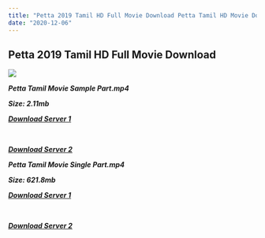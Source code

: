 ```yaml
---
title: "Petta 2019 Tamil HD Full Movie Download Petta Tamil HD Movie Download"
date: "2020-12-06"
---
```


## Petta 2019 Tamil HD Full Movie Download 

![](https://images.moviebuff.com/02b3f739-63d7-4a9a-9793-8f26a10fefd7?w=1000)

**_Petta Tamil Movie Sample Part.mp4_**

**_Size: 2.11mb_**

**_[Download Server 1](http://b8.wetransfer.vip/files/Tamil{525e4ed8fa01f01a9103e1e2d0de788082fff3ddd3718eaf08f87fc8fd9b0ee6}20Movies/Tamil{525e4ed8fa01f01a9103e1e2d0de788082fff3ddd3718eaf08f87fc8fd9b0ee6}202019{525e4ed8fa01f01a9103e1e2d0de788082fff3ddd3718eaf08f87fc8fd9b0ee6}20Movies/Petta{525e4ed8fa01f01a9103e1e2d0de788082fff3ddd3718eaf08f87fc8fd9b0ee6}20(2019)/Petta{525e4ed8fa01f01a9103e1e2d0de788082fff3ddd3718eaf08f87fc8fd9b0ee6}20(2019){525e4ed8fa01f01a9103e1e2d0de788082fff3ddd3718eaf08f87fc8fd9b0ee6}20HDRip/Petta{525e4ed8fa01f01a9103e1e2d0de788082fff3ddd3718eaf08f87fc8fd9b0ee6}20(2019){525e4ed8fa01f01a9103e1e2d0de788082fff3ddd3718eaf08f87fc8fd9b0ee6}20Sample{525e4ed8fa01f01a9103e1e2d0de788082fff3ddd3718eaf08f87fc8fd9b0ee6}20(640x360).mp4)_**

**_[  
](http://b8.wetransfer.vip/files/Tamil{525e4ed8fa01f01a9103e1e2d0de788082fff3ddd3718eaf08f87fc8fd9b0ee6}20Movies/Tamil{525e4ed8fa01f01a9103e1e2d0de788082fff3ddd3718eaf08f87fc8fd9b0ee6}202019{525e4ed8fa01f01a9103e1e2d0de788082fff3ddd3718eaf08f87fc8fd9b0ee6}20Movies/Petta{525e4ed8fa01f01a9103e1e2d0de788082fff3ddd3718eaf08f87fc8fd9b0ee6}20(2019)/Petta{525e4ed8fa01f01a9103e1e2d0de788082fff3ddd3718eaf08f87fc8fd9b0ee6}20(2019){525e4ed8fa01f01a9103e1e2d0de788082fff3ddd3718eaf08f87fc8fd9b0ee6}20HDRip/Petta{525e4ed8fa01f01a9103e1e2d0de788082fff3ddd3718eaf08f87fc8fd9b0ee6}20(2019){525e4ed8fa01f01a9103e1e2d0de788082fff3ddd3718eaf08f87fc8fd9b0ee6}20Sample{525e4ed8fa01f01a9103e1e2d0de788082fff3ddd3718eaf08f87fc8fd9b0ee6}20(640x360).mp4)_**

**_[Download Server 2](http://b8.wetransfer.vip/files/Tamil{525e4ed8fa01f01a9103e1e2d0de788082fff3ddd3718eaf08f87fc8fd9b0ee6}20Movies/Tamil{525e4ed8fa01f01a9103e1e2d0de788082fff3ddd3718eaf08f87fc8fd9b0ee6}202019{525e4ed8fa01f01a9103e1e2d0de788082fff3ddd3718eaf08f87fc8fd9b0ee6}20Movies/Petta{525e4ed8fa01f01a9103e1e2d0de788082fff3ddd3718eaf08f87fc8fd9b0ee6}20(2019)/Petta{525e4ed8fa01f01a9103e1e2d0de788082fff3ddd3718eaf08f87fc8fd9b0ee6}20(2019){525e4ed8fa01f01a9103e1e2d0de788082fff3ddd3718eaf08f87fc8fd9b0ee6}20HDRip/Petta{525e4ed8fa01f01a9103e1e2d0de788082fff3ddd3718eaf08f87fc8fd9b0ee6}20(2019){525e4ed8fa01f01a9103e1e2d0de788082fff3ddd3718eaf08f87fc8fd9b0ee6}20Sample{525e4ed8fa01f01a9103e1e2d0de788082fff3ddd3718eaf08f87fc8fd9b0ee6}20(640x360).mp4)_**

**_Petta Tamil Movie Single Part.mp4_**

**_Size: 621.8mb_**

**_[Download Server 1](http://b8.wetransfer.vip/files/Tamil{525e4ed8fa01f01a9103e1e2d0de788082fff3ddd3718eaf08f87fc8fd9b0ee6}20Movies/Tamil{525e4ed8fa01f01a9103e1e2d0de788082fff3ddd3718eaf08f87fc8fd9b0ee6}202019{525e4ed8fa01f01a9103e1e2d0de788082fff3ddd3718eaf08f87fc8fd9b0ee6}20Movies/Petta{525e4ed8fa01f01a9103e1e2d0de788082fff3ddd3718eaf08f87fc8fd9b0ee6}20(2019)/Petta{525e4ed8fa01f01a9103e1e2d0de788082fff3ddd3718eaf08f87fc8fd9b0ee6}20(2019){525e4ed8fa01f01a9103e1e2d0de788082fff3ddd3718eaf08f87fc8fd9b0ee6}20HDRip/Petta{525e4ed8fa01f01a9103e1e2d0de788082fff3ddd3718eaf08f87fc8fd9b0ee6}20(2019){525e4ed8fa01f01a9103e1e2d0de788082fff3ddd3718eaf08f87fc8fd9b0ee6}20Single{525e4ed8fa01f01a9103e1e2d0de788082fff3ddd3718eaf08f87fc8fd9b0ee6}20Part{525e4ed8fa01f01a9103e1e2d0de788082fff3ddd3718eaf08f87fc8fd9b0ee6}20(640x360).mp4)_**

**_[  
](http://b8.wetransfer.vip/files/Tamil{525e4ed8fa01f01a9103e1e2d0de788082fff3ddd3718eaf08f87fc8fd9b0ee6}20Movies/Tamil{525e4ed8fa01f01a9103e1e2d0de788082fff3ddd3718eaf08f87fc8fd9b0ee6}202019{525e4ed8fa01f01a9103e1e2d0de788082fff3ddd3718eaf08f87fc8fd9b0ee6}20Movies/Petta{525e4ed8fa01f01a9103e1e2d0de788082fff3ddd3718eaf08f87fc8fd9b0ee6}20(2019)/Petta{525e4ed8fa01f01a9103e1e2d0de788082fff3ddd3718eaf08f87fc8fd9b0ee6}20(2019){525e4ed8fa01f01a9103e1e2d0de788082fff3ddd3718eaf08f87fc8fd9b0ee6}20HDRip/Petta{525e4ed8fa01f01a9103e1e2d0de788082fff3ddd3718eaf08f87fc8fd9b0ee6}20(2019){525e4ed8fa01f01a9103e1e2d0de788082fff3ddd3718eaf08f87fc8fd9b0ee6}20Single{525e4ed8fa01f01a9103e1e2d0de788082fff3ddd3718eaf08f87fc8fd9b0ee6}20Part{525e4ed8fa01f01a9103e1e2d0de788082fff3ddd3718eaf08f87fc8fd9b0ee6}20(640x360).mp4)_**

**_[Download Server 2](http://b8.wetransfer.vip/files/Tamil{525e4ed8fa01f01a9103e1e2d0de788082fff3ddd3718eaf08f87fc8fd9b0ee6}20Movies/Tamil{525e4ed8fa01f01a9103e1e2d0de788082fff3ddd3718eaf08f87fc8fd9b0ee6}202019{525e4ed8fa01f01a9103e1e2d0de788082fff3ddd3718eaf08f87fc8fd9b0ee6}20Movies/Petta{525e4ed8fa01f01a9103e1e2d0de788082fff3ddd3718eaf08f87fc8fd9b0ee6}20(2019)/Petta{525e4ed8fa01f01a9103e1e2d0de788082fff3ddd3718eaf08f87fc8fd9b0ee6}20(2019){525e4ed8fa01f01a9103e1e2d0de788082fff3ddd3718eaf08f87fc8fd9b0ee6}20HDRip/Petta{525e4ed8fa01f01a9103e1e2d0de788082fff3ddd3718eaf08f87fc8fd9b0ee6}20(2019){525e4ed8fa01f01a9103e1e2d0de788082fff3ddd3718eaf08f87fc8fd9b0ee6}20Single{525e4ed8fa01f01a9103e1e2d0de788082fff3ddd3718eaf08f87fc8fd9b0ee6}20Part{525e4ed8fa01f01a9103e1e2d0de788082fff3ddd3718eaf08f87fc8fd9b0ee6}20(640x360).mp4)_**
